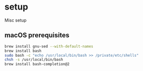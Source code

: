 # setup

Misc setup

## macOS prerequisites

```sh
brew install gnu-sed --with-default-names
brew install bash
sudo bash -c "echo /usr/local/bin/bash >> /private/etc/shells"
chsh -s /usr/local/bin/bash
brew install bash-completion@2
```
